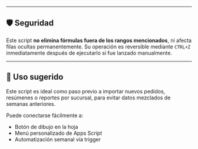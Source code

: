 
---

## 🛡️ Seguridad

Este script **no elimina fórmulas fuera de los rangos mencionados**, ni afecta filas ocultas permanentemente. Su operación es reversible mediante `CTRL+Z` inmediatamente después de ejecutarlo si fue lanzado manualmente.

---

## 🚀 Uso sugerido

Este script es ideal como paso previo a importar nuevos pedidos, resúmenes o reportes por sucursal, para evitar datos mezclados de semanas anteriores.

Puede conectarse fácilmente a:
- Botón de dibujo en la hoja
- Menú personalizado de Apps Script
- Automatización semanal vía trigger
